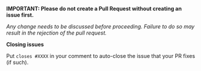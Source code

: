 **IMPORTANT: Please do not create a Pull Request without creating an issue first.**

*Any change needs to be discussed before proceeding. Failure to do so may result in the rejection of the pull request.*

**Closing issues**

Put `closes #XXXX` in your comment to auto-close the issue that your PR fixes (if such).
